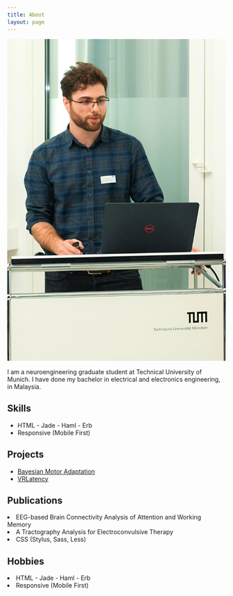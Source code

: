 ```yaml
---
title: About
layout: page
---
```

<!--[Profile Image]({{ site.url }}/{{ site.picture }})-->

<!-- ![Profile Image]("assets/images/coc/mb1.jpg") -->
<img src="assets/images/coc/mb1.jpg" alt="coc picture">

<p>I am a neuroengineering graduate student at Technical University of Munich. I have done my bachelor in electrical and electronics engineering, in Malaysia. </p>

<p></p>

<h2>Skills</h2>

<ul class="skill-list">
	<li>HTML - Jade - Haml - Erb</li>
	<li>Responsive (Mobile First)</li>
</ul>

<h2>Projects</h2>

<ul>
	<li><a href="https://github.com/mohammadbashiri/BayesianMotorAdaptation">Bayesian Motor Adaptation</a></li>
	<li><a href="https://github.com/mohammadbashiri/vrlatency">VRLatency</a></li>
</ul>

<h2>Publications</h2>
	<li>EEG-based Brain Connectivity Analysis of Attention and Working Memory</li>
	<li>A Tractography Analysis for Electroconvulsive Therapy</li>
	<li>CSS (Stylus, Sass, Less)</li>

<h2>Hobbies</h2>
	<li>HTML - Jade - Haml - Erb</li>
	<li>Responsive (Mobile First)</li>
</ul>
